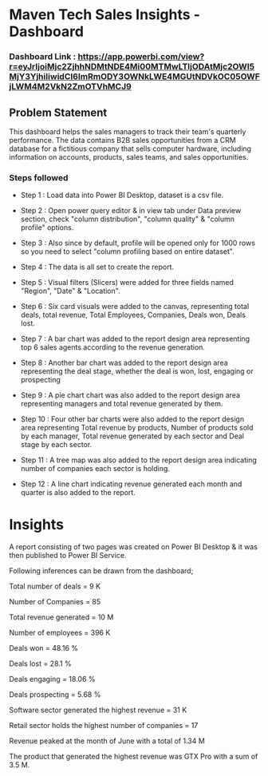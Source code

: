 # Maven Tech Sales Insights - Dashboard

### Dashboard Link : https://app.powerbi.com/view?r=eyJrIjoiMjc2ZjhhNDMtNDE4Mi00MTMwLTljODAtMjc2OWI5MjY3YjhiIiwidCI6ImRmODY3OWNkLWE4MGUtNDVkOC05OWFjLWM4M2VkN2ZmOTVhMCJ9

## Problem Statement

This dashboard helps the sales managers to track their team's quarterly performance. The data contains B2B sales opportunities from a CRM database for a fictitious company that sells computer hardware, including information on accounts, products, sales teams, and sales opportunities.

### Steps followed 

- Step 1 : Load data into Power BI Desktop, dataset is a csv file.
- Step 2 : Open power query editor & in view tab under Data preview section, check "column distribution", "column quality" & "column profile" options.
- Step 3 : Also since by default, profile will be opened only for 1000 rows so you need to select "column profiling based on entire dataset".
- Step 4 : The data is all set to create the report.

- Step 5 : Visual filters (Slicers) were added for three fields named "Region", "Date" & "Location".
- Step 6 : Six card visuals were added to the canvas,  representing total deals, total revenue, Total Employees, Companies, Deals won, Deals lost.
- Step 7 : A bar chart was added to the report design area representing top 6 sales agents according to the revenue generation. 

- Step 8 : Another bar chart was added to the report design area representing the deal stage, whether the deal is won, lost, engaging or prospecting

- Step 9 : A pie chart chart was also added to the report design area representing managers and total revenue generated by them.

- Step 10 : Four other bar charts were also added to the report design area representing Total revenue by products, Number of products sold by each manager, Total revenue generated by each sector and Deal stage by each sector.

- Step 11 : A tree map was also added to the report design area indicating number of companies each sector is holding.

- Step 12 : A line chart indicating revenue generated each month and quarter is also added to the report.

# Insights

A  report consisting of two pages was created on Power BI Desktop & it was then published to Power BI Service.

Following inferences can be drawn from the dashboard;

   Total number of deals = 9 K

   Number of Companies = 85

   Total revenue generated = 10 M 

   Number of employees = 396 K

   Deals won = 48.16 %

   Deals lost = 28.1 %

   Deals engaging = 18.06 %

   Deals prospecting = 5.68 %

   Software sector generated the highest revenue = 31 K

   Retail sector holds the highest number of companies = 17

   Revenue peaked at the month of June with a total of 1.34 M

   The product that generated the highest revenue was GTX Pro with a sum of 3.5 M.

